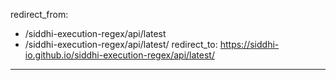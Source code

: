 redirect_from:
  - /siddhi-execution-regex/api/latest
  - /siddhi-execution-regex/api/latest/
redirect_to: https://siddhi-io.github.io/siddhi-execution-regex/api/latest/
---
